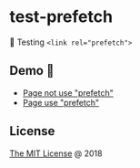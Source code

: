 # test-prefetch

:ledger: Testing `<link rel="prefetch">`

## Demo :tada:

* [Page not use "prefetch"](https://piecioshka.github.io/test-prefetch/src/)
* [Page use "prefetch"](https://piecioshka.github.io/test-prefetch/src/prefetch.html)

## License

[The MIT License](http://piecioshka.mit-license.org) @ 2018

